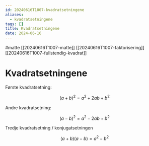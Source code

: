 ```yaml
---
id: 20240616T1007-kvadratsetningene
aliases:
  - kvadratsetningene
tags: []
title: Kvadratsetningene
date: 2024-06-16
---
```


#matte [[20240616T1007-matte]] [[20240616T1007-faktorisering]] [[20240616T1007-fullstendig-kvadrat]]

# Kvadratsetningene

Første kvadratsetning:

$$
(a+b)^{2} = a^{2} + 2ab + b^{2}
$$

Andre kvadratsetning:

$$
(a-b)^{2} = a^{2} - 2ab + b^{2}
$$

Tredje kvadratsetning / konjugatsetningen

$$
(a+b)(a-b) = a^{2} - b^{2}
$$
